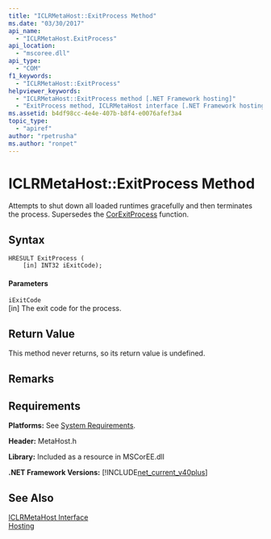 ```yaml
---
title: "ICLRMetaHost::ExitProcess Method"
ms.date: "03/30/2017"
api_name: 
  - "ICLRMetaHost.ExitProcess"
api_location: 
  - "mscoree.dll"
api_type: 
  - "COM"
f1_keywords: 
  - "ICLRMetaHost::ExitProcess"
helpviewer_keywords: 
  - "ICLRMetaHost::ExitProcess method [.NET Framework hosting]"
  - "ExitProcess method, ICLRMetaHost interface [.NET Framework hosting]"
ms.assetid: b4df98cc-4e4e-407b-b8f4-e0076afef3a4
topic_type: 
  - "apiref"
author: "rpetrusha"
ms.author: "ronpet"
---
```

# ICLRMetaHost::ExitProcess Method
Attempts to shut down all loaded runtimes gracefully and then terminates the process. Supersedes the [CorExitProcess](../../../../docs/framework/unmanaged-api/hosting/corexitprocess-function.md) function.  
  
## Syntax  
  
```  
HRESULT ExitProcess (  
    [in] INT32 iExitCode);  
```  
  
#### Parameters  
 `iExitCode`  
 [in] The exit code for the process.  
  
## Return Value  
 This method never returns, so its return value is undefined.  
  
## Remarks  
  
## Requirements  
 **Platforms:** See [System Requirements](../../../../docs/framework/get-started/system-requirements.md).  
  
 **Header:** MetaHost.h  
  
 **Library:** Included as a resource in MSCorEE.dll  
  
 **.NET Framework Versions:** [!INCLUDE[net_current_v40plus](../../../../includes/net-current-v40plus-md.md)]  
  
## See Also  
 [ICLRMetaHost Interface](../../../../docs/framework/unmanaged-api/hosting/iclrmetahost-interface.md)  
 [Hosting](../../../../docs/framework/unmanaged-api/hosting/index.md)
